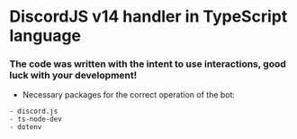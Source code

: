 # DiscordJS v14 handler in TypeScript language
### The code was written with the intent to use interactions, good luck with your development!

- Necessary packages for the correct operation of the bot:
```
- discord.js
- ts-node-dev
- dotenv
```